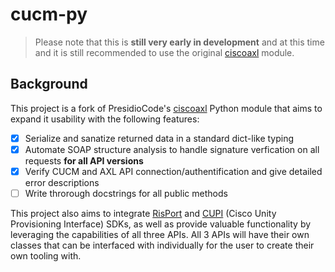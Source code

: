 # cucm-py

> Please note that this is **still very early in development** and at this time and it is still recommended to use the original [ciscoaxl](https://github.com/PresidioCode/ciscoaxl) module.

## Background

This project is a fork of PresidioCode's [ciscoaxl](https://github.com/PresidioCode/ciscoaxl) Python module that aims to expand it usability with the following features:

- [x] Serialize and sanatize returned data in a standard dict-like typing
- [x] Automate SOAP structure analysis to handle signature verfication on all requests **for all API versions**
- [x] Verify CUCM and AXL API connection/authentification and give detailed error descriptions
- [ ] Write throrough docstrings for all public methods

This project also aims to integrate [RisPort](https://developer.cisco.com/docs/sxml/#!risport70-api-reference/risport70-api-reference) and [CUPI](https://www.cisco.com/c/en/us/td/docs/voice_ip_comm/connection/REST-API/CUPI_API/b_CUPI-API/b_CUPI-API_chapter_01.html) (Cisco Unity Provisioning Interface) SDKs, as well as provide valuable functionality by leveraging the capabilities of all three APIs. All 3 APIs will have their own classes that can be interfaced with individually for the user to create their own tooling with.
